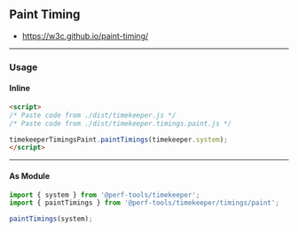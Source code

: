 Paint Timing
------------
- https://w3c.github.io/paint-timing/

---

### Usage

#### Inline

```html
<script>
/* Paste code from ./dist/timekeeper.js */
/* Paste code from ./dist/timekeeper.timings.paint.js */

timekeeperTimingsPaint.paintTimings(timekeeper.system);
</script>
```

---

#### As Module

```ts
import { system } from '@perf-tools/timekeeper';
import { paintTimings } from '@perf-tools/timekeeper/timings/paint';

paintTimings(system);
```